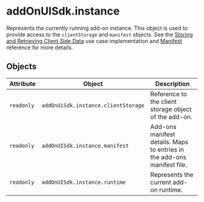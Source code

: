 # addOnUISdk.instance

Represents the currently running add-on instance. This object is used to provide access to the `clientStorage` and `manifest` objects. See the [Storing and Retrieving Client Side Data](../../guides/learn/how-to/local-data-management.md) use case implementation and [Manifest](../manifest) reference for more details.

## Objects

| Attribute | Object | Description |
| --------- | ------ | ----------- |
| `readonly` | `addOnUiSdk.instance.clientStorage` | Reference to the client storage object of the add-on. |
| `readonly` | `addOnUISdk.instance.manifest` | Add-ons manifest details. Maps to entries in the add-ons manifest file. |
| `readonly` | `addOnUISdk.instance.runtime` | Represents the current add-on runtime. |